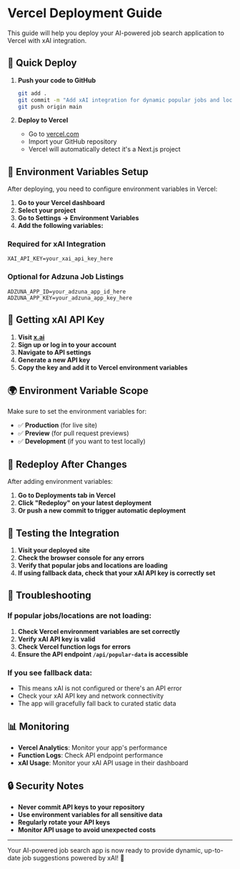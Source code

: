 # Vercel Deployment Guide

This guide will help you deploy your AI-powered job search application to Vercel with xAI integration.

## 🚀 Quick Deploy

1. **Push your code to GitHub**
   ```bash
   git add .
   git commit -m "Add xAI integration for dynamic popular jobs and locations"
   git push origin main
   ```

2. **Deploy to Vercel**
   - Go to [vercel.com](https://vercel.com)
   - Import your GitHub repository
   - Vercel will automatically detect it's a Next.js project

## 🔧 Environment Variables Setup

After deploying, you need to configure environment variables in Vercel:

1. **Go to your Vercel dashboard**
2. **Select your project**
3. **Go to Settings → Environment Variables**
4. **Add the following variables:**

### Required for xAI Integration
```
XAI_API_KEY=your_xai_api_key_here
```

### Optional for Adzuna Job Listings
```
ADZUNA_APP_ID=your_adzuna_app_id_here
ADZUNA_APP_KEY=your_adzuna_app_key_here
```

## 🔑 Getting xAI API Key

1. **Visit [x.ai](https://x.ai)**
2. **Sign up or log in to your account**
3. **Navigate to API settings**
4. **Generate a new API key**
5. **Copy the key and add it to Vercel environment variables**

## 🌍 Environment Variable Scope

Make sure to set the environment variables for:
- ✅ **Production** (for live site)
- ✅ **Preview** (for pull request previews)
- ✅ **Development** (if you want to test locally)

## 🔄 Redeploy After Changes

After adding environment variables:
1. **Go to Deployments tab in Vercel**
2. **Click "Redeploy" on your latest deployment**
3. **Or push a new commit to trigger automatic deployment**

## 🧪 Testing the Integration

1. **Visit your deployed site**
2. **Check the browser console for any errors**
3. **Verify that popular jobs and locations are loading**
4. **If using fallback data, check that your xAI API key is correctly set**

## 🐛 Troubleshooting

### If popular jobs/locations are not loading:
1. **Check Vercel environment variables are set correctly**
2. **Verify xAI API key is valid**
3. **Check Vercel function logs for errors**
4. **Ensure the API endpoint `/api/popular-data` is accessible**

### If you see fallback data:
- This means xAI is not configured or there's an API error
- Check your xAI API key and network connectivity
- The app will gracefully fall back to curated static data

## 📊 Monitoring

- **Vercel Analytics**: Monitor your app's performance
- **Function Logs**: Check API endpoint performance
- **xAI Usage**: Monitor your xAI API usage in their dashboard

## 🔒 Security Notes

- **Never commit API keys to your repository**
- **Use environment variables for all sensitive data**
- **Regularly rotate your API keys**
- **Monitor API usage to avoid unexpected costs**

---

Your AI-powered job search app is now ready to provide dynamic, up-to-date job suggestions powered by xAI! 🎉
